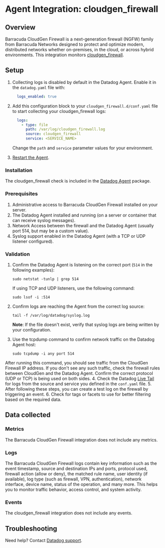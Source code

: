 # Agent Integration: cloudgen_firewall

## Overview

Barracuda CloudGen Firewall is a next-generation firewall (NGFW) family from Barracuda Networks designed to protect and optimize modern, distributed networks whether on-premises, in the cloud, or across hybrid environments. This integration monitors [cloudgen_firewall][1].

## Setup
1. Collecting logs is disabled by default in the Datadog Agent. Enable it in the `datadog.yaml` file with:

    ```yaml
      logs_enabled: true
    ```

2. Add this configuration block to your `cloudgen_firewall.d/conf.yaml` file to start collecting your cloudgen_firewall logs:

    ```yaml
      logs:
        - type: file
          path: /var/log/cloudgen_firewall.log
          source: cloudgen_firewall
          service: <SERVICE_NAME>
    ```

    Change the `path` and `service` parameter values for your environment.

3. [Restart the Agent][4].

### Installation

The cloudgen_firewall check is included in the [Datadog Agent][2] package.

### Prerequisites

1. Administrative access to Barracuda CloudGen Firewall installed on your server.
2. The Datadog Agent installed and running (on a server or container that can receive syslog messages).
3. Network Access between the firewall and the Datadog Agent (usually port 514, but may be a custom value).
4. Syslog support enabled in the Datadog Agent (with a TCP or UDP listener configured).

### Validation

1. Confirm the Datadog Agent is listening on the correct port (`514` in the following examples):

    `sudo netstat -tunlp | grep 514`

    If using TCP and UDP listeners, use the following command:

    `sudo lsof -i :514`

2. Confirm logs are reaching the Agent from the correct log source:

    `tail -f /var/log/datadog/syslog.log`

    **Note**: If the file doesn't exist, verify that syslog logs are being written by your configuration.

3. Use the tcpdump command to confirm network traffic on the Datadog Agent host:

    `sudo tcpdump -i any port 514`
    
After running this command, you should see traffic from the CloudGen Firewall IP address. If you don't see any such traffic, check the firewall rules between CloudGen and the Datadog Agent. Confirm the correct protocol (UDP or TCP) is being used on both sides.
4. Check the Datadog [Live Tail][7] for logs from the source and service you defined in the `conf.yaml` file.
5. After following these steps, you can create a test log on the firewall by triggering an event.
6. Check for tags or facets to use for better filtering based on the required data.

## Data collected

### Metrics

The Barracuda CloudGen Firewall integration does not include any metrics.

### Logs

The Barracuda CloudGen Firewall logs contain key information such as the event timestamp, source and destination IPs and ports, protocol used, firewall action (allow or deny), the matched rule name, user identity (if available), log type (such as firewall, VPN, authentication), network interface, device name, status of the operation, and many more. This helps you to monitor traffic behavior, access control, and system activity.


### Events

The cloudgen_firewall integration does not include any events.

## Troubleshooting

Need help? Contact [Datadog support][3].

[1]: https://www.barracuda.com/products/network-protection/cloudgen-firewall
[2]: /account/settings/agent/latest
[3]: https://docs.datadoghq.com/help/
[4]: https://docs.datadoghq.com/agent/guide/agent-commands/#start-stop-and-restart-the-agent
[5]: /integrations?search=barracuda_cloudgen_firewall
[6]: https://github.com/DataDog/integrations-core/blob/master/cloudgen_firewall/assets/service_checks.json
[7]: /logs/livetail
